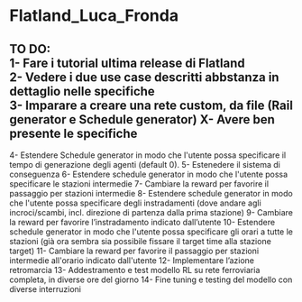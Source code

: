 # Flatland_Luca_Fronda


 
TO DO:   
1- Fare i tutorial ultima release di Flatland    
2- Vedere i due use case descritti abbstanza in dettaglio nelle specifiche   
3- Imparare a creare una rete custom, da file (Rail generator e Schedule generator)
X- Avere ben presente le specifiche
---
4- Estendere Schedule generator in modo che l'utente possa specificare il tempo di generazione degli agenti (default 0).
5- Estenedere il sistema di conseguenza
6- Estendere schedule generator in modo che l'utente possa specificare le stazioni intermedie
7- Cambiare la reward per favorire il passaggio per stazioni intermedie
8- Estendere schedule generator in modo che l'utente possa specificare degli instradamenti (dove andare agli incroci/scambi, incl. direzione di partenza dalla prima stazione)
9- Cambiare la reward per favorire l’instradamento indicato dall’utente
10- Estendere schedule generator in modo che l'utente possa specificare gli orari a tutte le stazioni (già ora sembra sia possibile fissare il target time alla stazione target)
11- Cambiare la reward per favorire il passaggio per stazioni intermedie all'orario indicato dall'utente
12- Implementare l’azione retromarcia
13- Addestramento e test modello RL su rete ferroviaria completa, in diverse ore del giorno
14- Fine tuning e testing del modello con diverse interruzioni
